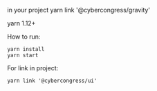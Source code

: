 in your project 
yarn link '@cybercongress/gravity'

yarn 1.12+

How to run:

```
yarn install
yarn start
```

For link in project:

```
yarn link '@cybercongress/ui'
```
